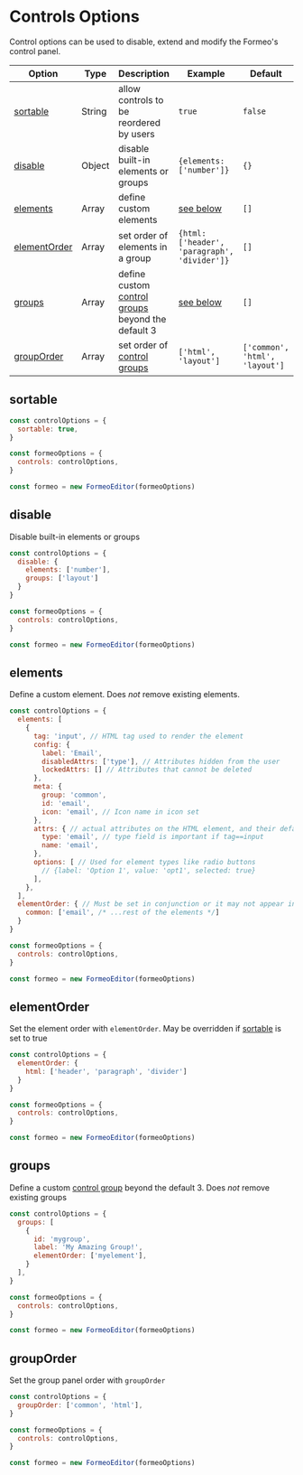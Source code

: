 # Controls Options

Control options can be used to disable, extend and modify the Formeo's control panel.

| Option                        | Type   | Description                                                                         | Example                                      | Default                        |
| ----------------------------- | ------ | ----------------------------------------------------------------------------------- | -------------------------------------------- | ------------------------------ |
| [sortable](#sortable)         | String | allow controls to be reordered by users                                             | `true`                                       | `false`                        |
| [disable](#disable)           | Object | disable built-in elements or groups                                                 | `{elements: ['number']}`                     | `{}`                           |
| [elements](#elements)         | Array  | define custom elements                                                              | [see below](#elements)                       | `[]`                           |
| [elementOrder](#elementOrder) | Array  | set order of elements in a group                                                    | `{html: ['header', 'paragraph', 'divider']}` | `[]`                           |
| [groups](#groups)             | Array  | define custom [control groups](../../controls/#control-groups) beyond the default 3 | [see below](#groups)                         | `[]`                           |
| [groupOrder](#groupOrder)     | Array  | set order of [control groups](../../controls/#control-groups)                       | `['html', 'layout']`                         | `['common', 'html', 'layout']` |

## sortable

```javascript
const controlOptions = {
  sortable: true,
}

const formeoOptions = {
  controls: controlOptions,
}

const formeo = new FormeoEditor(formeoOptions)
```

## disable

Disable built-in elements or groups

```javascript
const controlOptions = {
  disable: {
    elements: ['number'],
    groups: ['layout']
  }
}

const formeoOptions = {
  controls: controlOptions,
}

const formeo = new FormeoEditor(formeoOptions)
```

## elements

Define a custom element. Does *not* remove existing elements.

```javascript
const controlOptions = {
  elements: [
    {
      tag: 'input', // HTML tag used to render the element
      config: {
        label: 'Email',
        disabledAttrs: ['type'], // Attributes hidden from the user
        lockedAttrs: [] // Attributes that cannot be deleted
      },
      meta: {
        group: 'common',
        id: 'email',
        icon: 'email', // Icon name in icon set
      },
      attrs: { // actual attributes on the HTML element, and their default values
        type: 'email', // type field is important if tag==input
        name: 'email',
      },
      options: [ // Used for element types like radio buttons
        // {label: 'Option 1', value: 'opt1', selected: true}
      ],
    },
  ],
  elementOrder: { // Must be set in conjunction or it may not appear in the group
    common: ['email', /* ...rest of the elements */]
  }
}

const formeoOptions = {
  controls: controlOptions,
}

const formeo = new FormeoEditor(formeoOptions)
```

## elementOrder

Set the element order with `elementOrder`. May be overridden if [sortable](#sortable) is set to true

```javascript
const controlOptions = {
  elementOrder: {
    html: ['header', 'paragraph', 'divider']
  }
}

const formeoOptions = {
  controls: controlOptions,
}

const formeo = new FormeoEditor(formeoOptions)
```

## groups

Define a custom [control group](../../controls/#control-groups) beyond the default 3. Does *not* remove existing groups

```javascript
const controlOptions = {
  groups: [
    {
      id: 'mygroup',
      label: 'My Amazing Group!',
      elementOrder: ['myelement'],
    }
  ],
}

const formeoOptions = {
  controls: controlOptions,
}

const formeo = new FormeoEditor(formeoOptions)
```

## groupOrder

Set the group panel order with `groupOrder`

```javascript
const controlOptions = {
  groupOrder: ['common', 'html'],
}

const formeoOptions = {
  controls: controlOptions,
}

const formeo = new FormeoEditor(formeoOptions)
```

